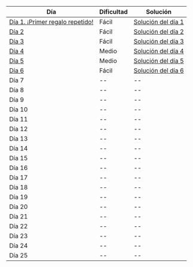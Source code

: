 
| Día | Dificultad | Solución |
| -- | -- | -- |
| [Día 1. ¡Primer regalo repetido!](2023/dia1.md) | Fácil | [Solución del día 1](2023/dia1.ts) |
| [Día 2](2023/dia2.md)  | Fácil | [Solución del día 2](2023/dia2.ts)  |
| [Día 3](2023/dia3.md)   | Fácil | [Solución del día 3](2023/dia3.ts)  |
| [Día 4](2023/dia4.md)   | Medio | [Solución del día 4](2023/dia4.ts)  |
| [Día 5](2023/dia5.md)   | Medio | [Solución del día 5](2023/dia5.ts)  |
| [Día 6](2023/dia6.md)   | Fácil | [Solución del día 6](2023/dia6.ts)  |
| Día 7 | -- | -- |
| Día 8 | -- | -- |
| Día 9 | -- | -- |
| Día 10 | -- | -- |
| Día 11 | -- | -- |
| Día 12 | -- | -- |
| Día 13 | -- | -- |
| Día 14 | -- | -- |
| Día 15 | -- | -- |
| Día 16 | -- | -- |
| Día 17 | -- | -- |
| Día 18 | -- | -- |
| Día 19 | -- | -- |
| Día 20 | -- | -- |
| Día 21 | -- | -- |
| Día 22 | -- | -- |
| Día 23 | -- | -- |
| Día 24 | -- | -- |
| Día 25 | -- | -- |
